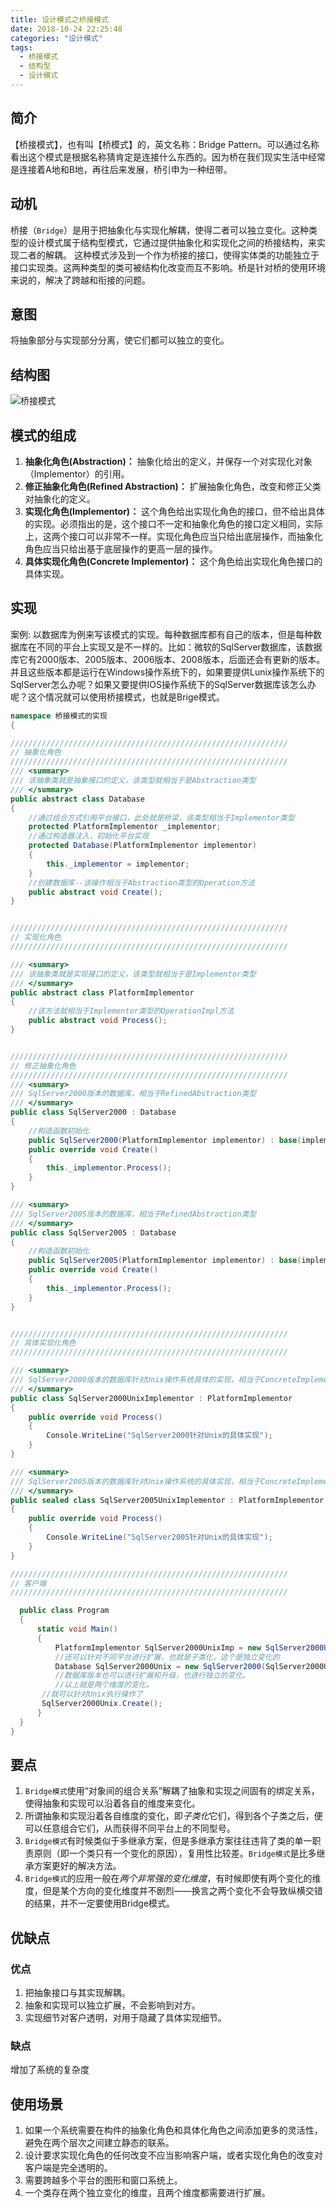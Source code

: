 ```yaml
---
title: 设计模式之桥接模式
date: 2018-10-24 22:25:48
categories: "设计模式"
tags:
  - 桥接模式
  - 结构型
  - 设计模式
---
```


## 简介
【桥接模式】，也有叫【桥模式】的，英文名称：Bridge Pattern。可以通过名称看出这个模式是根据名称猜肯定是连接什么东西的。因为桥在我们现实生活中经常是连接着A地和B地，再往后来发展，桥引申为一种纽带。
## 动机 
桥接（`Bridge`）是用于把抽象化与实现化解耦，使得二者可以独立变化。这种类型的设计模式属于结构型模式，它通过提供抽象化和实现化之间的桥接结构，来实现二者的解耦。
这种模式涉及到一个作为桥接的接口，使得实体类的功能独立于接口实现类。这两种类型的类可被结构化改变而互不影响。桥是针对桥的使用环境来说的，解决了跨越和衔接的问题。

## 意图
将抽象部分与实现部分分离，使它们都可以独立的变化。

## 结构图
![桥接模式](bridge-pattern.png)

## 模式的组成
1. **抽象化角色(Abstraction)：** 抽象化给出的定义，并保存一个对实现化对象（Implementor）的引用。
2. **修正抽象化角色(Refined Abstraction)：** 扩展抽象化角色，改变和修正父类对抽象化的定义。
3. **实现化角色(Implementor)：** 这个角色给出实现化角色的接口，但不给出具体的实现。必须指出的是，这个接口不一定和抽象化角色的接口定义相同，实际上，这两个接口可以非常不一样。实现化角色应当只给出底层操作，而抽象化角色应当只给出基于底层操作的更高一层的操作。
4. **具体实现化角色(Concrete Implementor)：** 这个角色给出实现化角色接口的具体实现。

## 实现
案例: 以数据库为例来写该模式的实现。每种数据库都有自己的版本，但是每种数据库在不同的平台上实现又是不一样的。比如：微软的SqlServer数据库，该数据库它有2000版本、2005版本、2006版本、2008版本，后面还会有更新的版本。并且这些版本都是运行在Windows操作系统下的，如果要提供Lunix操作系统下的SqlServer怎么办呢？如果又要提供IOS操作系统下的SqlServer数据库该怎么办呢？这个情况就可以使用桥接模式，也就是Brige模式。

```csharp
namespace 桥接模式的实现
{

//////////////////////////////////////////////////////////////
// 抽象化角色
//////////////////////////////////////////////////////////////
/// <summary>
/// 该抽象类就是抽象接口的定义，该类型就相当于是Abstraction类型
/// </summary>
public abstract class Database
{
    //通过组合方式引用平台接口，此处就是桥梁，该类型相当于Implementor类型
    protected PlatformImplementor _implementor;
    //通过构造器注入，初始化平台实现
    protected Database(PlatformImplementor implementor)
    {
        this._implementor = implementor;
    }
    //创建数据库--该操作相当于Abstraction类型的Operation方法
    public abstract void Create();
}


//////////////////////////////////////////////////////////////
// 实现化角色
//////////////////////////////////////////////////////////////

/// <summary>
/// 该抽象类就是实现接口的定义，该类型就相当于是Implementor类型
/// </summary>
public abstract class PlatformImplementor
{
    //该方法就相当于Implementor类型的OperationImpl方法
    public abstract void Process();
}


//////////////////////////////////////////////////////////////
// 修正抽象化角色
//////////////////////////////////////////////////////////////
/// <summary>
/// SqlServer2000版本的数据库，相当于RefinedAbstraction类型
/// </summary>
public class SqlServer2000 : Database
{
    //构造函数初始化
    public SqlServer2000(PlatformImplementor implementor) : base(implementor) { }
    public override void Create()
    {
        this._implementor.Process();
    }
}

/// <summary>
/// SqlServer2005版本的数据库，相当于RefinedAbstraction类型
/// </summary>
public class SqlServer2005 : Database
{
    //构造函数初始化
    public SqlServer2005(PlatformImplementor implementor) : base(implementor) { }
    public override void Create()
    {
        this._implementor.Process();
    }
}


//////////////////////////////////////////////////////////////
// 具体实现化角色
//////////////////////////////////////////////////////////////

/// <summary>
/// SqlServer2000版本的数据库针对Unix操作系统具体的实现，相当于ConcreteImplementorA类型
/// </summary>
public class SqlServer2000UnixImplementor : PlatformImplementor
{
    public override void Process()
    {
        Console.WriteLine("SqlServer2000针对Unix的具体实现");
    }
}

/// <summary>
/// SqlServer2005版本的数据库针对Unix操作系统的具体实现，相当于ConcreteImplementorB类型
/// </summary>
public sealed class SqlServer2005UnixImplementor : PlatformImplementor
{
    public override void Process()
    {
        Console.WriteLine("SqlServer2005针对Unix的具体实现");
    }
}

//////////////////////////////////////////////////////////////
// 客户端
//////////////////////////////////////////////////////////////

  public class Program
  {
      static void Main()
      {
          PlatformImplementor SqlServer2000UnixImp = new SqlServer2000UnixImplementor();
          //还可以针对不同平台进行扩展，也就是子类化，这个是独立变化的
          Database SqlServer2000Unix = new SqlServer2000(SqlServer2000UnixImp);
          //数据库版本也可以进行扩展和升级，也进行独立的变化。
          //以上就是两个维度的变化。
       //就可以针对Unix执行操作了
       SqlServer2000Unix.Create();
      }
  }
}
```

## 要点
1. `Bridge模式`使用“对象间的组合关系”解耦了抽象和实现之间固有的绑定关系，使得抽象和实现可以沿着各自的维度来变化。
2. 所谓抽象和实现沿着各自维度的变化，即*子类化*它们，得到各个子类之后，便可以任意组合它们，从而获得不同平台上的不同型号。
3. `Bridge模式`有时候类似于多继承方案，但是多继承方案往往违背了类的单一职责原则（即一个类只有一个变化的原因），复用性比较差。`Bridge模式`是比多继承方案更好的解决方法。
4. `Bridge模式`的应用一般在*两个非常强的变化维度*，有时候即使有两个变化的维度，但是某个方向的变化维度并不剧烈——换言之两个变化不会导致纵横交错的结果，并不一定要使用Bridge模式。

## 优缺点

### 优点
1. 把抽象接口与其实现解耦。
2. 抽象和实现可以独立扩展，不会影响到对方。
3. 实现细节对客户透明，对用于隐藏了具体实现细节。

### 缺点
增加了系统的复杂度

## 使用场景

1. 如果一个系统需要在构件的抽象化角色和具体化角色之间添加更多的灵活性，避免在两个层次之间建立静态的联系。
2. 设计要求实现化角色的任何改变不应当影响客户端，或者实现化角色的改变对客户端是完全透明的。
3. 需要跨越多个平台的图形和窗口系统上。
4.  一个类存在两个独立变化的维度，且两个维度都需要进行扩展。